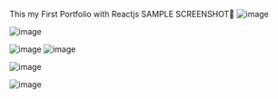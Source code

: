 This my First Portfolio with Reactjs
SAMPLE SCREENSHOT📸
![image](https://github.com/MANIKANDAN-IT21/Portfolio/assets/95203058/48e9d2db-4bed-4f98-8d0e-497fc8641faa)

![image](https://github.com/MANIKANDAN-IT21/Portfolio/assets/95203058/0d56edb8-af0a-4eda-be93-d2df01a56d84)

![image](https://github.com/MANIKANDAN-IT21/Portfolio/assets/95203058/71cd54d3-38b8-48e1-b524-1cad448bbbae)
![image](https://github.com/MANIKANDAN-IT21/Portfolio/assets/95203058/22829cf3-1a78-4a2c-8bbe-ca247d4b85c6)

![image](https://github.com/MANIKANDAN-IT21/Portfolio/assets/95203058/dcc0213a-11a2-4614-8b1d-486166b21813)

![image](https://github.com/MANIKANDAN-IT21/Portfolio/assets/95203058/dba2480f-9008-40ee-bfc9-8378e18d4dd4)



